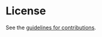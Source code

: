 # License

See the
[guidelines for contributions](https://github.com/VMatrix1900/draft-scone-rtc-requirement/blob/main/CONTRIBUTING.md).
